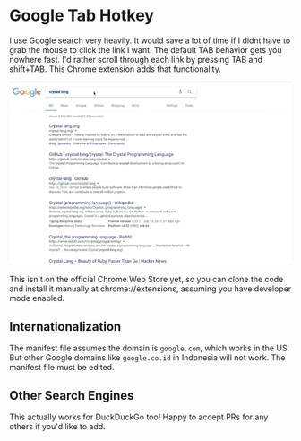 Google Tab Hotkey
================

I use Google search very heavily.
It would save a lot of time if I didnt have to grab the mouse to click the link I want.
The default TAB behavior gets you nowhere fast.
I'd rather scroll through each link by pressing TAB and shift+TAB.
This Chrome extension adds that functionality.

![demo](images/demo.gif)

This isn't on the official Chrome Web Store yet, so you can clone the code and install it manually at chrome://extensions, assuming you have developer mode enabled.

## Internationalization

The manifest file assumes the domain is `google.com`, which works in the US. But other Google domains like `google.co.id` in Indonesia will not work. The manifest file must be edited.

## Other Search Engines

This actually works for DuckDuckGo too! Happy to accept PRs for any others if you'd like to add.

